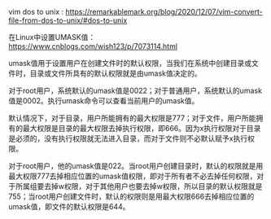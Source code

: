 
vim dos to unix : https://remarkablemark.org/blog/2020/12/07/vim-convert-file-from-dos-to-unix/#dos-to-unix

在Linux中设置UMASK值： https://www.cnblogs.com/wish123/p/7073114.html

umask值用于设置用户在创建文件时的默认权限，当我们在系统中创建目录或文件时，目录或文件所具有的默认权限就是由umask值决定的。

对于root用户，系统默认的umask值是0022；对于普通用户，系统默认的umask值是0002。执行umask命令可以查看当前用户的umask值。

默认情况下，对于目录，用户所能拥有的最大权限是777；对于文件，用户所能拥有的最大权限是目录的最大权限去掉执行权限，即666。因为x执行权限对于目录是必须的，没有执行权限就无法进入目录，而对于文件则不必默认赋予x执行权限。

对于root用户，他的umask值是022。当root用户创建目录时，默认的权限就是用最大权限777去掉相应位置的umask值权限，即对于所有者不必去掉任何权限，对于所属组要去掉w权限，对于其他用户也要去掉w权限，所以目录的默认权限就是755；当root用户创建文件时，默认的权限则是用最大权限666去掉相应位置的umask值，即文件的默认权限是644。    
